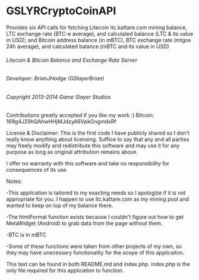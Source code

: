 GSLYRCryptoCoinAPI
==================

Provides six API calls for fetching Litecoin ltc.kattare.com mining balance, LTC exchange rate (BTC-e average), and calculated balance (LTC &amp; its value in USD); and Bitcoin address balance (in mBTC), BTC exchange rate (mtgox 24h average), and calculated balance.(mBTC and its value in USD)

######    Litecoin & Bitcoin Balance and Exchange Rate Server    ######
######          Developer: BrianJHodge (GSlayerBrian)            ######
######         Copyright 2013-2014 Game Slayer Studios           ######

Contributions greatly accepted if you like my work :)
Bitcoin:  169g4J29hQAhwHHjMJdzyA6VpkGngmdxRf

License & Disclaimer:
This is the first code I have publicly shared so I don't really know anything about licensing.
Suffice to say that any and all parties may freely modify and redistribute this software and  may use it for any purpose as long as original attribution remains above.

I offer no warranty with this software and take no responsibility for consequences of its use.

Notes:

-This application is tailored to my exacting needs so I apologize if it is not appropriate for you. I happen to use ltc.kattare.com as my mining pool and wanted to keep on top of my balance there.

-The htmlFormat function exists because I couldn't figure out how to get MetaWidget (Android) to grab data from the page without them.

-BTC is in mBTC

-Some of these functions were taken from other projects of my own, so they may have unecessary functionality for the scope of this applicaiton.

This text can be found in both README.md and index.php. index.php is the only file required for this application to function.
